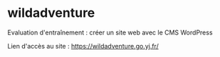 # wildadventure
Evaluation d'entraînement : créer un site web avec le CMS WordPress

Lien d'accès au site : https://wildadventure.go.yj.fr/
